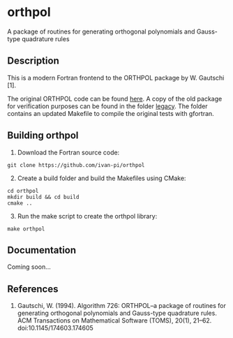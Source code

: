 # orthpol

A package of routines for generating orthogonal polynomials and Gauss-type quadrature rules

## Description

This is a modern Fortran frontend to the ORTHPOL package by W. Gautschi [1]. 

The original ORTHPOL code can be found [here](https://www.cs.purdue.edu/archives/2001/wxg/codes/ORTHPOL). A copy of the old package for verification purposes can be found in the folder [legacy](./legacy). The folder contains an updated Makefile to compile the original tests with gfortran.


## Building orthpol

1. Download the Fortran source code:
```
git clone https://github.com/ivan-pi/orthpol
```

2. Create a build folder and build the Makefiles using CMake:
```
cd orthpol
mkdir build && cd build
cmake ..
```

3. Run the make script to create the orthpol library:
```
make orthpol
```

## Documentation

Coming soon...

## References

1. Gautschi, W. (1994). Algorithm 726: ORTHPOL–a package of routines for generating orthogonal polynomials and Gauss-type quadrature rules. ACM Transactions on Mathematical Software (TOMS), 20(1), 21–62. doi:10.1145/174603.174605
